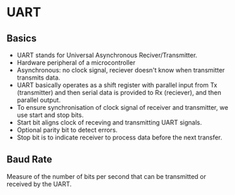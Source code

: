 # UART
## Basics
- UART stands for Universal Asynchronous Reciver/Transmitter. 
- Hardware peripheral of a microcontroller
- Asynchronous: no clock signal, reciever doesn't know when transmitter transmits data.
- UART basically operates as a shift register with parallel input from Tx (transmitter) and then serial data is provided to Rx (reciever), and then parallel output.
- To ensure synchronisation of clock signal of receiver and transmitter, we use start and stop bits.
- Start bit aligns clock of receving and transmitting UART signals. 
- Optional parity bit to detect errors.
- Stop bit is to indicate receiver to process data before the next transfer.


## Baud Rate
Measure of the number of bits per second that can be transmitted or received by the UART.
